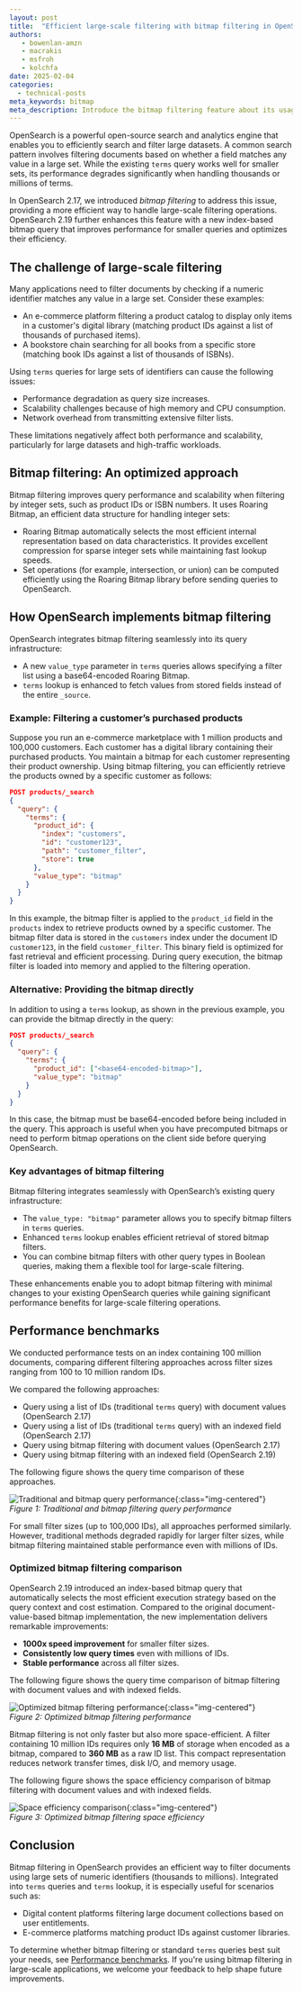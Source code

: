 ```yaml
---
layout: post
title:  "Efficient large-scale filtering with bitmap filtering in OpenSearch"
authors:
   - bowenlan-amzn
   - macrakis
   - msfroh
   - kolchfa
date: 2025-02-04
categories:
  - technical-posts
meta_keywords: bitmap
meta_description: Introduce the bitmap filtering feature about its usage and performance
---
```


OpenSearch is a powerful open-source search and analytics engine that enables you to efficiently search and filter large datasets. A common search pattern involves filtering documents based on whether a field matches any value in a large set. While the existing `terms` query works well for smaller sets, its performance degrades significantly when handling thousands or millions of terms.

In OpenSearch 2.17, we introduced _bitmap filtering_ to address this issue, providing a more efficient way to handle large-scale filtering operations. OpenSearch 2.19 further enhances this feature with a new index-based bitmap query that improves performance for smaller queries and optimizes their efficiency.

## The challenge of large-scale filtering

Many applications need to filter documents by checking if a numeric identifier matches any value in a large set. Consider these examples:

- An e-commerce platform filtering a product catalog to display only items in a customer's digital library (matching product IDs against a list of thousands of purchased items).
- A bookstore chain searching for all books from a specific store (matching book IDs against a list of thousands of ISBNs).

Using `terms` queries for large sets of identifiers can cause the following issues:

- Performance degradation as query size increases.
- Scalability challenges because of high memory and CPU consumption.
- Network overhead from transmitting extensive filter lists.

These limitations negatively affect both performance and scalability, particularly for large datasets and high-traffic workloads.

## Bitmap filtering: An optimized approach

Bitmap filtering improves query performance and scalability when filtering by integer sets, such as product IDs or ISBN numbers. It uses Roaring Bitmap, an efficient data structure for handling integer sets:

- Roaring Bitmap automatically selects the most efficient internal representation based on data characteristics. It provides excellent compression for sparse integer sets while maintaining fast lookup speeds.
- Set operations (for example, intersection, or union) can be computed efficiently using the Roaring Bitmap library before sending queries to OpenSearch.

## How OpenSearch implements bitmap filtering

OpenSearch integrates bitmap filtering seamlessly into its query infrastructure:

- A new `value_type` parameter in `terms` queries allows specifying a filter list using a base64-encoded Roaring Bitmap.
- `terms` lookup is enhanced to fetch values from stored fields instead of the entire `_source`.

### Example: Filtering a customer’s purchased products

Suppose you run an e-commerce marketplace with 1 million products and 100,000 customers. Each customer has a digital library containing their purchased products. You maintain a bitmap for each customer representing their product ownership. Using bitmap filtering, you can efficiently retrieve the products owned by a specific customer as follows:

```json
POST products/_search
{
  "query": {
    "terms": {
      "product_id": {
        "index": "customers",
        "id": "customer123",
        "path": "customer_filter",
        "store": true
      },
      "value_type": "bitmap"
    }
  }
}
```

In this example, the bitmap filter is applied to the `product_id` field in the `products` index to retrieve products owned by a specific customer. The bitmap filter data is stored in the `customers` index under the document ID `customer123`, in the field `customer_filter`. This binary field is optimized for fast retrieval and efficient processing. During query execution, the bitmap filter is loaded into memory and applied to the filtering operation.

### Alternative: Providing the bitmap directly

In addition to using a `terms` lookup, as shown in the previous example, you can provide the bitmap directly in the query:

```json
POST products/_search
{
  "query": {
    "terms": {
      "product_id": ["<base64-encoded-bitmap>"],
      "value_type": "bitmap"
    }
  }
}
```

In this case, the bitmap must be base64-encoded before being included in the query. This approach is useful when you have precomputed bitmaps or need to perform bitmap operations on the client side before querying OpenSearch.

### Key advantages of bitmap filtering

Bitmap filtering integrates seamlessly with OpenSearch’s existing query infrastructure:

- The `value_type: "bitmap"` parameter allows you to specify bitmap filters in `terms` queries.
- Enhanced `terms` lookup enables efficient retrieval of stored bitmap filters.
-  You can combine bitmap filters with other query types in Boolean queries, making them a flexible tool for large-scale filtering.

These enhancements enable you to adopt bitmap filtering with minimal changes to your existing OpenSearch queries while gaining significant performance benefits for large-scale filtering operations.

## Performance benchmarks

We conducted performance tests on an index containing 100 million documents, comparing different filtering approaches across filter sizes ranging from 100 to 10 million random IDs.

We compared the following approaches:

- Query using a list of IDs (traditional `terms` query) with document values (OpenSearch 2.17)
- Query using a list of IDs (traditional `terms` query) with an indexed field (OpenSearch 2.17)
- Query using bitmap filtering with document values (OpenSearch 2.17)
- Query using bitmap filtering with an indexed field (OpenSearch 2.19)

The following figure shows the query time comparison of these approaches.

![Traditional and bitmap query performance](/assets/media/blog-images/2025-02-04-introduce-bitmap-filtering-feature/query_time_comparison.png){:class="img-centered"}  
*Figure 1: Traditional and bitmap filtering query performance*

For small filter sizes (up to 100,000 IDs), all approaches performed similarly. However, traditional methods degraded rapidly for larger filter sizes, while bitmap filtering maintained stable performance even with millions of IDs.

### Optimized bitmap filtering comparison

OpenSearch 2.19 introduced an index-based bitmap query that automatically selects the most efficient execution strategy based on the query context and cost estimation. Compared to the original document-value-based bitmap implementation, the new implementation delivers remarkable improvements:

- **1000x speed improvement** for smaller filter sizes.
- **Consistently low query times** even with millions of IDs.
- **Stable performance** across all filter sizes.

The following figure shows the query time comparison of bitmap filtering with document values and with indexed fields.

![Optimized bitmap filtering performance](/assets/media/blog-images/2025-02-04-introduce-bitmap-filtering-feature/query_time_comparison_bitmap_index_docvalues.png){:class="img-centered"}  
*Figure 2: Optimized bitmap filtering performance*

Bitmap filtering is not only faster but also more space-efficient. A filter containing 10 million IDs requires only **16 MB** of storage when encoded as a bitmap, compared to **360 MB** as a raw ID list. This compact representation reduces network transfer times, disk I/O, and memory usage.

The following figure shows the space efficiency comparison of bitmap filtering with document values and with indexed fields.

![Space efficiency comparison](/assets/media/blog-images/2025-02-04-introduce-bitmap-filtering-feature/data_size_comparison.png){:class="img-centered"}  
*Figure 3: Optimized bitmap filtering space efficiency*


## Conclusion

Bitmap filtering in OpenSearch provides an efficient way to filter documents using large sets of numeric identifiers (thousands to millions). Integrated into `terms` queries and `terms` lookup, it is especially useful for scenarios such as:

- Digital content platforms filtering large document collections based on user entitlements.
- E-commerce platforms matching product IDs against customer libraries.

To determine whether bitmap filtering or standard `terms` queries best suit your needs, see [Performance benchmarks](#performance-benchmarks). If you're using bitmap filtering in large-scale applications, we welcome your feedback to help shape future improvements.